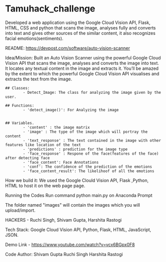 # Tamuhack_challenge
Developed a web application using the Google Cloud Vision API, Flask, HTML, CSS and python that scans the image, analyses fully and converts into text and gives other sources of the similar content, it also recognizes facial emotions(sentiments).

README: https://devpost.com/software/auto-vision-scanner

Idea/Mission:
Built an Auto Vision Scanner using the powerful Google Cloud Vision API that scans the image, analyses and converts the image into text. It locates any textual content in the image and extracts it. You’ll be amazed by the extent to which the powerful Google Cloud Vision API visualises and extracts the text from the image.

    ## Classes:
            - Detect_Image: The class for analyzing the image given by the user.

    ## Functions:
            - 'detect_image()': For Analyzing the image
            

    ## Variables.
            - 'content' : the image matrix
            - 'image' : The type of the image which will portray the content
            - 'text_response' : The text contained in the image with other features like location of the text
            - 'predictions' : prediction for the image type
            - 'face_response' : Respone of the face(features of the face) after detecting face
            - 'face_content': Face Annotations
            - 'conf': The confidence of the prediction of the emotions
            - 'face_content_result': The likelihoof of all the emotions
How we build it:
We used the Google Clould Vision API, Flask ,Python, HTML to host it on the web page page.

Running the Codes
Run command python main.py on Anaconda Prompt

The folder named "images" will contain the images which you will upload/import.

HACKERS - Ruchi Singh, Shivam Gupta, Harshita Rastogi

Tech Stack:
Google Cloud Vision API, Python, Flask, HTML, JavaScript, JSON.

Demo Link - https://www.youtube.com/watch?v=vcx6BGpx0F8

Code Author:
Shivam Gupta
Ruchi Singh
Harshita Rastogi
